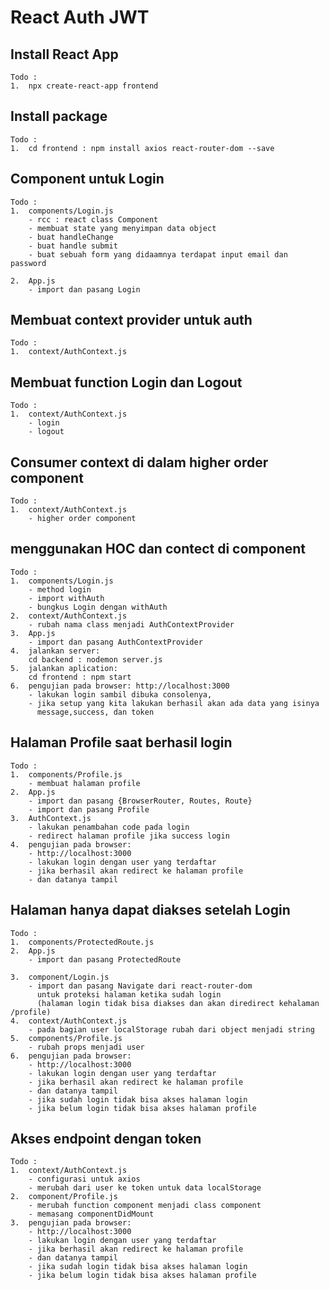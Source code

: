# React Auth JWT

## Install React App

    Todo :
    1.  npx create-react-app frontend

## Install package

    Todo :
    1.  cd frontend : npm install axios react-router-dom --save

## Component untuk Login

    Todo :
    1.  components/Login.js
        - rcc : react class Component
        - membuat state yang menyimpan data object
        - buat handleChange
        - buat handle submit
        - buat sebuah form yang didaamnya terdapat input email dan password

    2.  App.js
        - import dan pasang Login

## Membuat context provider untuk auth

    Todo :
    1.  context/AuthContext.js

## Membuat function Login dan Logout

    Todo :
    1.  context/AuthContext.js
        - login
        - logout

## Consumer context di dalam higher order component

    Todo :
    1.  context/AuthContext.js
        - higher order component

## menggunakan HOC dan contect di component

    Todo :
    1.  components/Login.js
        - method login
        - import withAuth
        - bungkus Login dengan withAuth
    2.  context/AuthContext.js
        - rubah nama class menjadi AuthContextProvider
    3.  App.js
        - import dan pasang AuthContextProvider
    4.  jalankan server:
        cd backend : nodemon server.js
    5.  jalankan aplication:
        cd frontend : npm start
    6.  pengujian pada browser: http://localhost:3000
        - lakukan login sambil dibuka consolenya,
        - jika setup yang kita lakukan berhasil akan ada data yang isinya
          message,success, dan token

## Halaman Profile saat berhasil login

    Todo :
    1.  components/Profile.js
        - membuat halaman profile
    2.  App.js
        - import dan pasang {BrowserRouter, Routes, Route}
        - import dan pasang Profile
    3.  AuthContext.js
        - lakukan penambahan code pada login
        - redirect halaman profile jika success login
    4.  pengujian pada browser:
        - http://localhost:3000
        - lakukan login dengan user yang terdaftar
        - jika berhasil akan redirect ke halaman profile
        - dan datanya tampil

## Halaman hanya dapat diakses setelah Login

    Todo :
    1.  components/ProtectedRoute.js
    2.  App.js
        - import dan pasang ProtectedRoute

    3.  component/Login.js
        - import dan pasang Navigate dari react-router-dom
          untuk proteksi halaman ketika sudah login
          (halaman login tidak bisa diakses dan akan diredirect kehalaman /profile)
    4.  context/AuthContext.js
        - pada bagian user localStorage rubah dari object menjadi string
    5.  components/Profile.js
        - rubah props menjadi user
    6.  pengujian pada browser:
        - http://localhost:3000
        - lakukan login dengan user yang terdaftar
        - jika berhasil akan redirect ke halaman profile
        - dan datanya tampil
        - jika sudah login tidak bisa akses halaman login
        - jika belum login tidak bisa akses halaman profile

## Akses endpoint dengan token

    Todo :
    1.  context/AuthContext.js
        - configurasi untuk axios
        - merubah dari user ke token untuk data localStorage
    2.  component/Profile.js
        - merubah function component menjadi class component
        - memasang componentDidMount
    3.  pengujian pada browser:
        - http://localhost:3000
        - lakukan login dengan user yang terdaftar
        - jika berhasil akan redirect ke halaman profile
        - dan datanya tampil
        - jika sudah login tidak bisa akses halaman login
        - jika belum login tidak bisa akses halaman profile

